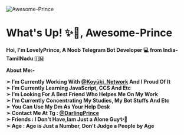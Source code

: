 ![Awesome-Prince](https://telegra.ph/file/3e76debd2c40967efc9f4.jpg)
# What's Up! ✨🥀, Awesome-Prince

<b>Hoi, I'm LovelyPrince, A Noob Telegram Bot Developer 💻 from India-TamilNadu 🇮🇳

 **About Me:-**

**➣ I’m Currently Working With [@Koyūki_Network](https://t.me/Koyuki_Network) And I Proud Of It**  
**➣ I’m Currently Learning  JavaScript, CCS And Etc**  
**➣ I’m Looking For A Best Friend Who Helpes Me On My Work**      
**➣ I'm Currently Concentrating My Studies, My Bot Stuffs And Etc**        
**➣ You Can Use My Dm As Your Help Desk**  
**➣ Contact Me At Tg :** [@DarlingPrince](telegram.me/DarlingPrince)  
**➣ Friends :  I Don't Have,Iam Just a Alone Guy✨🥀**   
**➣ Age : Age is Just a Number, Don't Judge a People by Age**  
